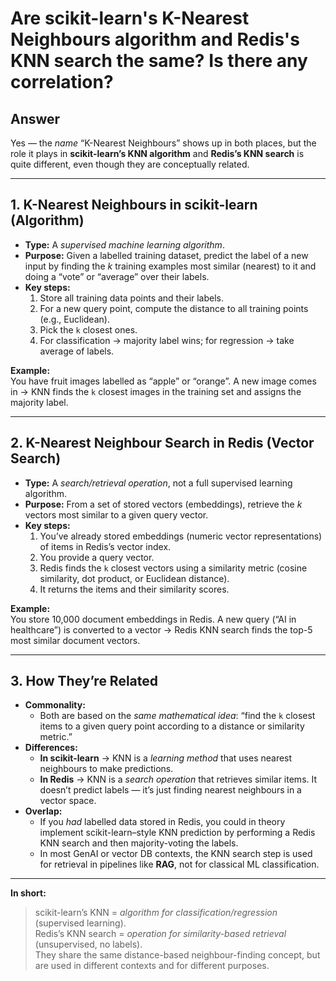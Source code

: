 # Are scikit-learn's K-Nearest Neighbours algorithm and Redis's KNN search the same? Is there any correlation?

## Answer

Yes — the *name* “K-Nearest Neighbours” shows up in both places, but the role it plays in **scikit-learn’s KNN algorithm** and **Redis’s KNN search** is quite different, even though they are conceptually related.

---

## 1. K-Nearest Neighbours in scikit-learn (Algorithm)
- **Type:** A *supervised machine learning algorithm*.
- **Purpose:** Given a labelled training dataset, predict the label of a new input by finding the *k* training examples most similar (nearest) to it and doing a “vote” or “average” over their labels.
- **Key steps:**
  1. Store all training data points and their labels.
  2. For a new query point, compute the distance to all training points (e.g., Euclidean).
  3. Pick the `k` closest ones.
  4. For classification → majority label wins; for regression → take average of labels.

**Example:**  
You have fruit images labelled as “apple” or “orange”. A new image comes in → KNN finds the `k` closest images in the training set and assigns the majority label.

---

## 2. K-Nearest Neighbour Search in Redis (Vector Search)
- **Type:** A *search/retrieval operation*, not a full supervised learning algorithm.
- **Purpose:** From a set of stored vectors (embeddings), retrieve the *k* vectors most similar to a given query vector.
- **Key steps:**
  1. You’ve already stored embeddings (numeric vector representations) of items in Redis’s vector index.
  2. You provide a query vector.
  3. Redis finds the `k` closest vectors using a similarity metric (cosine similarity, dot product, or Euclidean distance).
  4. It returns the items and their similarity scores.

**Example:**  
You store 10,000 document embeddings in Redis. A new query (“AI in healthcare”) is converted to a vector → Redis KNN search finds the top-5 most similar document vectors.

---

## 3. How They’re Related
- **Commonality:**
  - Both are based on the *same mathematical idea*: “find the `k` closest items to a given query point according to a distance or similarity metric.”
- **Differences:**
  - **In scikit-learn** → KNN is a *learning method* that uses nearest neighbours to make predictions.
  - **In Redis** → KNN is a *search operation* that retrieves similar items. It doesn’t predict labels — it’s just finding nearest neighbours in a vector space.
- **Overlap:**
  - If you *had* labelled data stored in Redis, you could in theory implement scikit-learn–style KNN prediction by performing a Redis KNN search and then majority-voting the labels.
  - In most GenAI or vector DB contexts, the KNN search step is used for retrieval in pipelines like **RAG**, not for classical ML classification.

---

**In short:**
> scikit-learn’s KNN = *algorithm for classification/regression* (supervised learning).  
> Redis’s KNN search = *operation for similarity-based retrieval* (unsupervised, no labels).  
They share the same distance-based neighbour-finding concept, but are used in different contexts and for different purposes.
